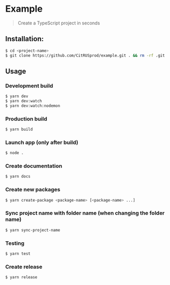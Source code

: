 # Example

> Create a TypeScript project in seconds

## Installation:

```bash
$ cd <project-name>
$ git clone https://github.com/CitRUSprod/example.git . && rm -rf .git README.md && git init && yarn && yarn sync-project-name
```

## Usage

### Development build

```bash
$ yarn dev
$ yarn dev:watch
$ yarn dev:watch:nodemon
```

### Production build

```bash
$ yarn build
```

### Launch app (only after build)

```bash
$ node .
```

### Create documentation

```bash
$ yarn docs
```

### Create new packages

```bash
$ yarn create-package <package-name> [<package-name> ...]
```

### Sync project name with folder name (when changing the folder name)

```bash
$ yarn sync-project-name
```

### Testing

```bash
$ yarn test
```

### Create release

```bash
$ yarn release
```
